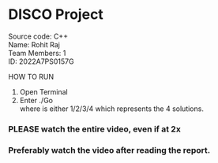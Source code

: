 # DISCO Project
Source code: C++  
Name: Rohit Raj  
Team Members: 1  
ID: 2022A7PS0157G

HOW TO RUN
1. Open Terminal
2. Enter ./Go <choice>  
  where <choice> is either 1/2/3/4 which represents the 4 solutions.
### PLEASE watch the entire video, even if at 2x
### Preferably watch the video after reading the report.
